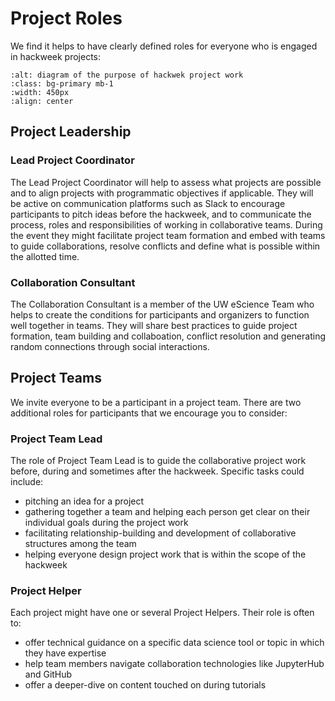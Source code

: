 # Project Roles

We find it helps to have clearly defined roles for everyone who is engaged in hackweek projects:

```{image} ../img/project-roles.png
:alt: diagram of the purpose of hackwek project work
:class: bg-primary mb-1
:width: 450px
:align: center
```
## **Project Leadership** 

### Lead Project Coordinator

The Lead Project Coordinator will help to assess what projects are possible and to align projects with programmatic objectives if applicable. They will be active on communication platforms such as Slack to encourage participants to pitch ideas before the hackweek, and to communicate the process, roles and responsibilities of working in collaborative teams. During the event they might facilitate project team formation and embed with teams to guide collaborations, resolve conflicts and define what is possible within the allotted time. 

### Collaboration Consultant

The Collaboration Consultant is a member of the UW eScience Team who helps to create the conditions for participants and organizers to function well together in teams. They will share best practices to guide project formation, team building and collaboation, conflict resolution and generating random connections through social interactions.

## **Project Teams**

We invite everyone to be a participant in a project team. There are two additional roles for participants that we encourage you to consider:

### Project Team Lead

The role of Project Team Lead is to guide the collaborative project work before, during and sometimes after the hackweek. Specific tasks could include:

* pitching an idea for a project
* gathering together a team and helping each person get clear on their individual goals during the project work 
* facilitating relationship-building and development of collaborative structures among the team
* helping everyone design project work that is within the scope of the hackweek  

### Project Helper

Each project might have one or several Project Helpers. Their role is often to:

* offer technical guidance on a specific data science tool or topic in which they have expertise
* help team members navigate collaboration technologies like JupyterHub and GitHub
* offer a deeper-dive on content touched on during tutorials